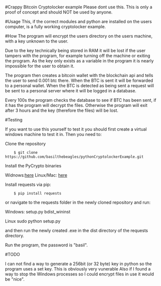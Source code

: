 #Crappy Bitcoin Cryptolocker example 
Please dont use this. This is only a proof of concept and should NOT be used by anyone.

#Usage
This, if the correct modules and python are installed on the users computer, is a fully working cryptolocker example.

#How
The program will encrypt the users directory on the users machine, with a key unknown to the user.

Due to the key technically being stored in RAM it will be lost if the user tampers with the program, for example turning off the machine or exiting the program. As the key only exists as a variable in the program it is nearly impossible for the user to obtain it.

The program then creates a bitcoin wallet with the blockchain api and tells the user to send 0.001 btc there. When the BTC is sent it will be forwarded to a personal wallet. When the BTC is detected as being sent a request will be sent to a personal server where it will be logged in a database.

Every 100s the program checks the database to see if BTC has been sent, if it has the program will decrypt the files. 
Otherwise the program will exit after 3 hours and the key (therefore the files) will be lost.

#Testing

If you want to use this yourself to test it you should first create a virtual windows machine to test it in.
Then you need to:

Clone the repository

		$ git clone https://github.com/basilthebeagles/pythonCryptolockerExample.git
	
Install the PyCrypto binaries 

Widnows:[here](http://www.voidspace.org.uk/python/modules.shtml#pycrypto)
Linux/Mac: [here](https://www.dlitz.net/software/pycrypto/)

Install requests via pip:

		$ pip install requests
	
or navigate to the requests folder in the newly cloned repository and run:

Windows:		setup.py bdist_wininst

Linux		    sudo python setup.py

and then run the newly created .exe in the dist directory of the requests directory.	

Run the program, the password is "basil".		

#TODO

I can not find a way to generate a 256bit (or 32 byte) key in python so the program uses a set key. This is obviously very vunerable Also if I found a way to stop the Windows processes so I could encrypt files in use it would be "nice".   		
	
	


